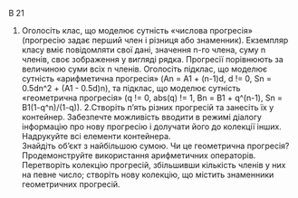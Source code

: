 В 21
1. Оголосіть клас, що моделює сутність «числова прогресія» (прогресію задає перший член і різниця або знаменник). 
Екземпляр класу вміє повідомляти свої дані, значення n-го члена, суму n членів, своє зображення у вигляді рядка. 
Прогресії порівнюють за величиною суми всіх n членів.
Оголосіть  підклас,  що  моделює  сутність  «арифметична  прогресія»  (An = A1 + (n-1)d, d != 0, Sn = 0.5dn^2 + (A1 - 0.5d)n),  та  підклас,
що  моделює  сутність «геометрична прогресія» (q != 0, abs(q) != 1, Bn = B1 + q^(n-1), Sn = B1(1-q^n)/(1-q)).
2.Створіть п’ять різних прогресій та занесіть їх у контейнер. 
Забезпечте можливість вводити в режимі  діалогу  інформацію  про  нову  прогресію  і  долучати  його  до  колекції  інших. 
Надрукуйте  всі  елементи  контейнера.  
Знайдіть  об’єкт  з  найбільшою  сумою.  Чи  це геометрична  прогресія?  
Продемонструйте  використання  арифметичних  операторів. 
Перетворіть колекцію прогресій, збільшивши кількість членів у них на певне число; 
створіть нову колекцію, що містить знаменники геометричних прогресій.
